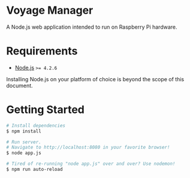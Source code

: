 # Voyage Manager

A Node.js web application intended to run on Raspberry Pi hardware.

# Requirements

 - [Node.js][1] `>= 4.2.6`

Installing Node.js on your platform of choice is beyond the scope of this document.

# Getting Started

```bash
# Install dependencies
$ npm install

# Run server.
# Navigate to http://localhost:8080 in your favorite browser!
$ node app.js

# Tired of re-running "node app.js" over and over? Use nodemon!
$ npm run auto-reload
```

[1]: https://nodejs.org/en/
